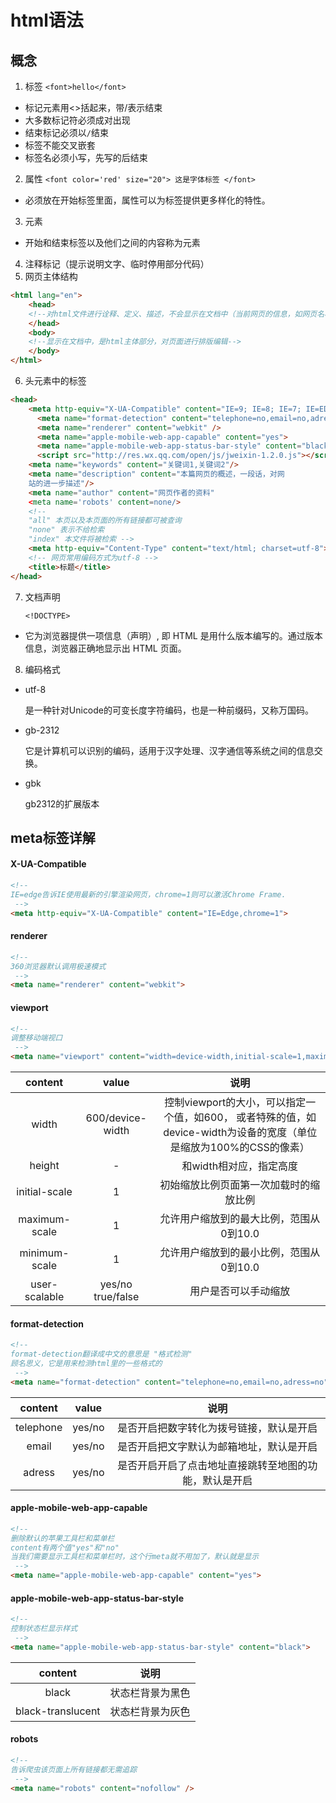 # html语法
## 概念
1. 标签 `<font>hello</font>`
  - 标记元素用<>括起来，带/表示结束
  - 大多数标记符必须成对出现
  - 结束标记必须以`/`结束
  - 标签不能交叉嵌套
  - 标签名必须小写，先写的后结束

2. 属性 `<font color='red' size="20"> 这是字体标签 </font>`
  - 必须放在开始标签里面，属性可以为标签提供更多样化的特性。  

3. 元素
  - 开始和结束标签以及他们之间的内容称为元素

4. 注释标记（提示说明文字、临时停用部分代码）
5. 网页主体结构
```html
<html lang="en">
    <head>
    <!--对html文件进行诠释、定义、描述，不会显示在文档中（当前网页的信息，如网页名称、版本信息）-->
    </head>
    <body>
    <!--显示在文档中，是html主体部分，对页面进行排版编辑-->
    </body>
</html>
```
6. 头元素中的标签
```html
<head>
    <meta http-equiv="X-UA-Compatible" content="IE=9; IE=8; IE=7; IE=EDGE,chrome=1" />
	  <meta name="format-detection" content="telephone=no,email=no,adress=no">
	  <meta name="renderer" content="webkit" />
	  <meta name="apple-mobile-web-app-capable" content="yes">
	  <meta name="apple-mobile-web-app-status-bar-style" content="black">
	  <script src="http://res.wx.qq.com/open/js/jweixin-1.2.0.js"></script>
    <meta name="keywords" content="关键词1,关键词2"/>
    <meta name="description" content="本篇网页的概述，一段话，对网
    站的进一步描述"/>
    <meta name="author" content="网页作者的资料"
    <meta name='robots' content=none/>
    <!--  
    "all" 本页以及本页面的所有链接都可被查询
    "none" 表示不给检索
    "index" 本文件将被检索 -->
    <meta http-equiv="Content-Type" content="text/html; charset=utf-8"> 　
    <!-- 网页常用编码方式为utf-8 -->
    <title>标题</title>
</head>    
```
7. 文档声明

    `<!DOCTYPE>`
  - 它为浏览器提供一项信息（声明）, 即 HTML 是用什么版本编写的。通过版本信息，浏览器正确地显示出 HTML 页面。
8. 编码格式
  -  utf-8

      是一种针对Unicode的可变长度字符编码，也是一种前缀码，又称万国码。

  -  gb-2312

      它是计算机可以识别的编码，适用于汉字处理、汉字通信等系统之间的信息交换。

  -  gbk

      gb2312的扩展版本

## meta标签详解
#### X-UA-Compatible
```html
<!--
IE=edge告诉IE使用最新的引擎渲染网页，chrome=1则可以激活Chrome Frame.
 -->
<meta http-equiv="X-UA-Compatible" content="IE=Edge,chrome=1">
```

####  renderer
```html
<!--
360浏览器默认调用极速模式
 -->
<meta name="renderer" content="webkit">
```

#### viewport
```html
<!--
调整移动端视口
 -->
<meta name="viewport" content="width=device-width,initial-scale=1,maximum-scale=1,minimum-scale=1,user-scalable=no">
```

| content  | value | 说明 |
| :----: |:----:| :----:|
| width | 600/device-width |控制viewport的大小，可以指定一个值，如600， 或者特殊的值，如device-width为设备的宽度（单位是缩放为100%的CSS的像素） |
| height | -  |   和width相对应，指定高度 |
| initial-scale | 1 | 初始缩放比例页面第一次加载时的缩放比例 |
| maximum-scale | 1 | 允许用户缩放到的最大比例，范围从0到10.0 |
| minimum-scale | 1 | 允许用户缩放到的最小比例，范围从0到10.0 |
| user-scalable | yes/no </br> true/false | 用户是否可以手动缩放 |

#### format-detection
```html
<!--
format-detection翻译成中文的意思是 "格式检测"
顾名思义，它是用来检测html里的一些格式的
 -->
<meta name="format-detection" content="telephone=no,email=no,adress=no">
```

| content  | value | 说明 |
| :----: |:----:| :----:|
| telephone | yes/no | 是否开启把数字转化为拨号链接，默认是开启|
| email | yes/no | 是否开启把文字默认为邮箱地址，默认是开启|
| adress | yes/no | 是否开启开启了点击地址直接跳转至地图的功能，默认是开启|

#### apple-mobile-web-app-capable
```html
<!--
删除默认的苹果工具栏和菜单栏
content有两个值"yes"和"no"
当我们需要显示工具栏和菜单栏时，这个行meta就不用加了，默认就是显示
 -->
<meta name="apple-mobile-web-app-capable" content="yes">
```

#### apple-mobile-web-app-status-bar-style
```html
<!--
控制状态栏显示样式
 -->
<meta name="apple-mobile-web-app-status-bar-style" content="black">
```
| content | 说明 |
| :----:| :----:|
| black | 状态栏背景为黑色 |
| black-translucent | 状态栏背景为灰色 |

#### robots
```html
<!--
告诉爬虫该页面上所有链接都无需追踪
 -->
<meta name="robots" content="nofollow" />
```
